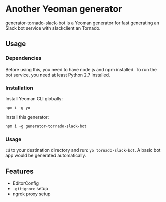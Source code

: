 # Another Yeoman generator

generator-tornado-slack-bot is a Yeoman generator for fast generating
an Slack bot service with slackclient an Tornado.

## Usage

### Dependencies

Before using this, you need to have node.js and npm installed.
To run the bot service, you need at least Python 2.7 installed.

### Installation

Install Yeoman CLI globally:

    npm i -g yo

Install this generator:

    npm i -g generator-tornado-slack-bot

### Usage

``cd`` to your destination directory and run: ``yo tornado-slack-bot``.
A basic bot app would be generated automatically.


## Features

- EditorConfig
- ``.gitignore`` setup
- ngrok proxy setup
